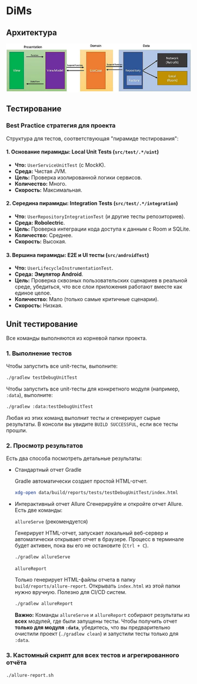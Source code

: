 # DiMs

## Архитектура

[![architecture](./architecture.webp)](https://medium.com/@ravishankar.ahirwar/mastering-mvvm-clean-architecture-in-android-a-guide-to-domain-layer-and-use-cases-2c8266d3e794)

## Тестирование

### Best Practice стратегия для проекта

Структура для тестов, соответствующая "пирамиде тестирования":

#### 1. Основание пирамиды: Local Unit Tests (`src/test/.*/uint`)
*   **Что:** `UserServiceUnitTest` (с MockK).
*   **Среда:** Чистая JVM.
*   **Цель:** Проверка изолированной логики сервисов.
*   **Количество:** Много.
*   **Скорость:** Максимальная.

#### 2. Середина пирамиды: Integration Tests (`src/test/.*/integration`)
*   **Что:** `UserRepositoryIntegrationTest` (и другие тесты репозиториев).
*   **Среда:** **Robolectric**.
*   **Цель:** Проверка интеграции кода доступа к данным с Room и SQLite.
*   **Количество:** Среднее.
*   **Скорость:** Высокая.

#### 3. Вершина пирамиды: E2E и UI тесты (`src/androidTest`)
*   **Что:** `UserLifecycleInstrumentationTest`.
*   **Среда:** **Эмулятор Android**.
*   **Цель:** Проверка сквозных пользовательских сценариев в реальной среде, убедиться, что все слои приложения работают вместе как единое целое.
*   **Количество:** Мало (только самые критичные сценарии).
*   **Скорость:** Низкая.


## Unit тестирование

Все команды выполняются из корневой папки проекта.

### 1. Выполнение тестов
Чтобы запустить все unit-тесты, выполните:
```bash
./gradlew testDebugUnitTest
```

Чтобы запустить все unit-тесты для конкретного модуля (например, `:data`), выполните:
```bash
./gradlew :data:testDebugUnitTest
```
Любая из этих команд выполнит тесты и сгенерирует сырые результаты. В консоли вы увидите `BUILD SUCCESSFUL`, если все тесты прошли.

### 2. Просмотр результатов

Есть два способа посмотреть детальные результаты:

- Стандартный отчет Gradle

    Gradle автоматически создает простой HTML-отчет.

    ```bash
    xdg-open data/build/reports/tests/testDebugUnitTest/index.html 
    ```

- Интерактивный отчет Allure
    Сгенерируйте и откройте отчет Allure.
    Есть две команды:

    `allureServe` (рекомендуется)

    Генерирует HTML-отчет, запускает локальный веб-сервер и автоматически открывает отчет в браузере. Процесс в терминале будет активен, пока вы его не остановите (`Ctrl + C`).
    ```bash
    ./gradlew allureServe
    ```

    `allureReport`

    Только генерирует HTML-файлы отчета в папку `build/reports/allure-report`. Открывать `index.html` из этой папки нужно вручную. Полезно для CI/CD систем.
    ```bash
    ./gradlew allureReport
    ```

    **Важно:** Команды `allureServe` и `allureReport` собирают результаты из **всех** модулей, где были запущены тесты. Чтобы получить отчет **только для модуля `:data`**, убедитесь, что вы предварительно очистили проект (`./gradlew clean`) и запустили тесты только для `:data`.


### 3. Кастомный скрипт для всех тестов и агрегированного отчёта

```bash
./allure-report.sh
```
